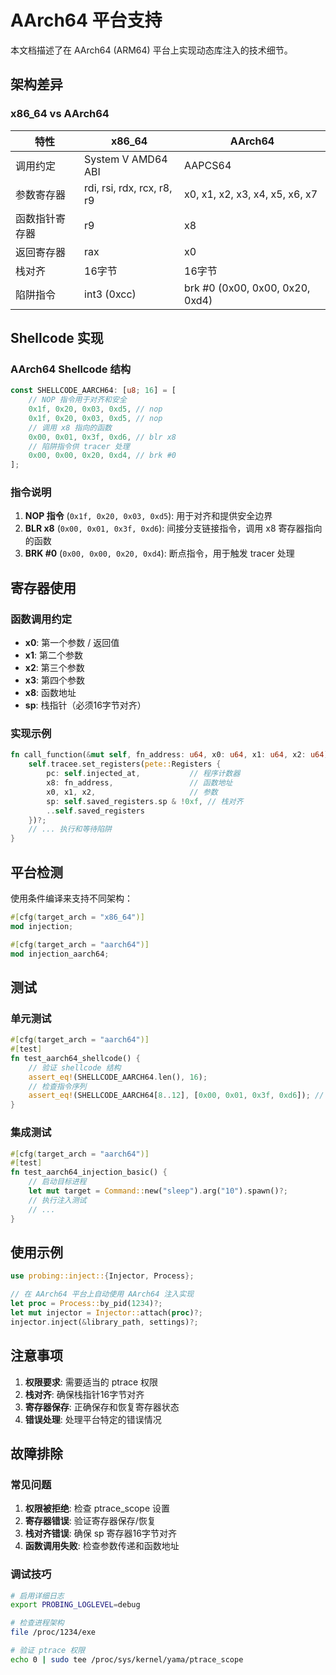 # AArch64 平台支持

本文档描述了在 AArch64 (ARM64) 平台上实现动态库注入的技术细节。

## 架构差异

### x86_64 vs AArch64

| 特性 | x86_64 | AArch64 |
|------|--------|---------|
| 调用约定 | System V AMD64 ABI | AAPCS64 |
| 参数寄存器 | rdi, rsi, rdx, rcx, r8, r9 | x0, x1, x2, x3, x4, x5, x6, x7 |
| 函数指针寄存器 | r9 | x8 |
| 返回寄存器 | rax | x0 |
| 栈对齐 | 16字节 | 16字节 |
| 陷阱指令 | int3 (0xcc) | brk #0 (0x00, 0x00, 0x20, 0xd4) |

## Shellcode 实现

### AArch64 Shellcode 结构

```rust
const SHELLCODE_AARCH64: [u8; 16] = [
    // NOP 指令用于对齐和安全
    0x1f, 0x20, 0x03, 0xd5, // nop
    0x1f, 0x20, 0x03, 0xd5, // nop
    // 调用 x8 指向的函数
    0x00, 0x01, 0x3f, 0xd6, // blr x8
    // 陷阱指令供 tracer 处理
    0x00, 0x00, 0x20, 0xd4, // brk #0
];
```

### 指令说明

1. **NOP 指令** (`0x1f, 0x20, 0x03, 0xd5`): 用于对齐和提供安全边界
2. **BLR x8** (`0x00, 0x01, 0x3f, 0xd6`): 间接分支链接指令，调用 x8 寄存器指向的函数
3. **BRK #0** (`0x00, 0x00, 0x20, 0xd4`): 断点指令，用于触发 tracer 处理

## 寄存器使用

### 函数调用约定

- **x0**: 第一个参数 / 返回值
- **x1**: 第二个参数
- **x2**: 第三个参数  
- **x3**: 第四个参数
- **x8**: 函数地址
- **sp**: 栈指针（必须16字节对齐）

### 实现示例

```rust
fn call_function(&mut self, fn_address: u64, x0: u64, x1: u64, x2: u64) -> Result<u64> {
    self.tracee.set_registers(pete::Registers {
        pc: self.injected_at,           // 程序计数器
        x8: fn_address,                 // 函数地址
        x0, x1, x2,                     // 参数
        sp: self.saved_registers.sp & !0xf, // 栈对齐
        ..self.saved_registers
    })?;
    // ... 执行和等待陷阱
}
```

## 平台检测

使用条件编译来支持不同架构：

```rust
#[cfg(target_arch = "x86_64")]
mod injection;

#[cfg(target_arch = "aarch64")]
mod injection_aarch64;
```

## 测试

### 单元测试

```rust
#[cfg(target_arch = "aarch64")]
#[test]
fn test_aarch64_shellcode() {
    // 验证 shellcode 结构
    assert_eq!(SHELLCODE_AARCH64.len(), 16);
    // 检查指令序列
    assert_eq!(SHELLCODE_AARCH64[8..12], [0x00, 0x01, 0x3f, 0xd6]); // blr x8
}
```

### 集成测试

```rust
#[cfg(target_arch = "aarch64")]
#[test]
fn test_aarch64_injection_basic() {
    // 启动目标进程
    let mut target = Command::new("sleep").arg("10").spawn()?;
    // 执行注入测试
    // ...
}
```

## 使用示例

```rust
use probing::inject::{Injector, Process};

// 在 AArch64 平台上自动使用 AArch64 注入实现
let proc = Process::by_pid(1234)?;
let mut injector = Injector::attach(proc)?;
injector.inject(&library_path, settings)?;
```

## 注意事项

1. **权限要求**: 需要适当的 ptrace 权限
2. **栈对齐**: 确保栈指针16字节对齐
3. **寄存器保存**: 正确保存和恢复寄存器状态
4. **错误处理**: 处理平台特定的错误情况

## 故障排除

### 常见问题

1. **权限被拒绝**: 检查 ptrace_scope 设置
2. **寄存器错误**: 验证寄存器保存/恢复
3. **栈对齐错误**: 确保 sp 寄存器16字节对齐
4. **函数调用失败**: 检查参数传递和函数地址

### 调试技巧

```bash
# 启用详细日志
export PROBING_LOGLEVEL=debug

# 检查进程架构
file /proc/1234/exe

# 验证 ptrace 权限
echo 0 | sudo tee /proc/sys/kernel/yama/ptrace_scope
```
